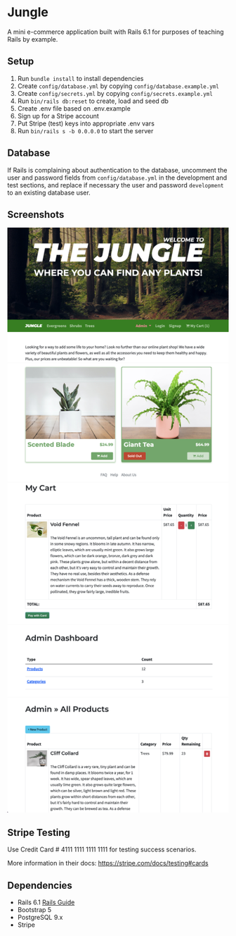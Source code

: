 # Jungle

A mini e-commerce application built with Rails 6.1 for purposes of teaching Rails by example.

## Setup

1. Run `bundle install` to install dependencies
2. Create `config/database.yml` by copying `config/database.example.yml`
3. Create `config/secrets.yml` by copying `config/secrets.example.yml`
4. Run `bin/rails db:reset` to create, load and seed db
5. Create .env file based on .env.example
6. Sign up for a Stripe account
7. Put Stripe (test) keys into appropriate .env vars
8. Run `bin/rails s -b 0.0.0.0` to start the server

## Database

If Rails is complaining about authentication to the database, uncomment the user and password fields from `config/database.yml` in the development and test sections, and replace if necessary the user and password `development` to an existing database user.

## Screenshots
!["Screenshot of home page"](https://github.com/natashachiu/jungle-rails/blob/master/screenshots/home.png?raw=true)
!["Screenshot of products on home page](https://github.com/natashachiu/jungle-rails/blob/master/screenshots/products.png?raw=true)
!["Screenshot of cart"](https://github.com/natashachiu/jungle-rails/blob/master/screenshots/cart.png?raw=true)
!["Screenshot of admin dashboard"](https://github.com/natashachiu/jungle-rails/blob/master/screenshots/admin_dashboard.png?raw=true")
!["Screenshot of admin products"](https://github.com/natashachiu/jungle-rails/blob/master/screenshots/admin_products.png?raw=true)

## Stripe Testing

Use Credit Card # 4111 1111 1111 1111 for testing success scenarios.

More information in their docs: <https://stripe.com/docs/testing#cards>

## Dependencies

- Rails 6.1 [Rails Guide](http://guides.rubyonrails.org/v6.1/)
- Bootstrap 5
- PostgreSQL 9.x
- Stripe